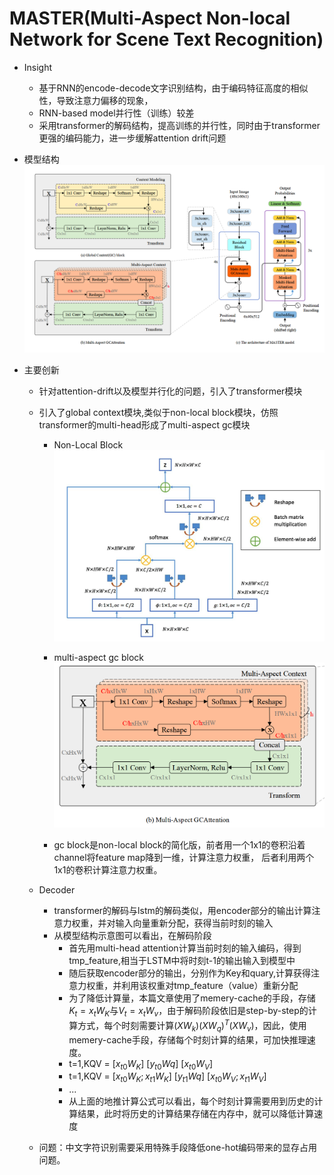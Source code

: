 # MASTER(Multi-Aspect Non-local Network for Scene Text Recognition)

* Insight
  * 基于RNN的encode-decode文字识别结构，由于编码特征高度的相似性，导致注意力偏移的现象，
  * RNN-based model并行性（训练）较差
  * 采用transformer的解码结构，提高训练的并行性，同时由于transformer更强的编码能力，进一步缓解attention drift问题

* 模型结构
  ![模型结构](../data/MASTER.png)

* 主要创新
  * 针对attention-drift以及模型并行化的问题，引入了transformer模块
  * 引入了global context模块,类似于non-local block模块，仿照transformer的multi-head形成了multi-aspect gc模块
    * Non-Local Block
      ![示意图](../data/non-local-block.png)
      
    * multi-aspect gc block
      ![示意图](../data/multi-aspect-gcAttention.png)
      
    * gc block是non-local block的简化版，前者用一个1x1的卷积沿着channel将feature map降到一维，计算注意力权重，
      后者利用两个1x1的卷积计算注意力权重。
    
  * Decoder
    * transformer的解码与lstm的解码类似，用encoder部分的输出计算注意力权重，并对输入向量重新分配，获得当前时刻的输入
    * 从模型结构示意图可以看出，在解码阶段
      * 首先用multi-head attention计算当前时刻的输入编码，得到tmp_feature,相当于LSTM中将时刻t-1的输出输入到模型中
      * 随后获取encoder部分的输出，分别作为Key和quary,计算获得注意力权重，并利用该权重对tmp_feature（value）重新分配
      * 为了降低计算量，本篇文章使用了memery-cache的手段，存储$K_t=x_tW_K$​​与$V_t=x_tW_v$​​​ ，由于解码阶段依旧是step-by-step的计算方式，每个时刻需要计算$(XW_k)(XW_q)^T(XW_v)$​，因此，使用memery-cache手段，存储每个时刻计算的结果，可加快推理速度。
      * t=1,KQV = [$x_{t0}W_K$] [$y_{t0}Wq$​] [$x_{t0}W_V$]
      * t=1,KQV = [$x_{t0}W_K;x_{t1}W_K$​] [$y_{t1}Wq$​] [$x_{t0}W_V;x_{t1}W_V$​​]
      * ...
      * 从上面的地推计算公式可以看出，每个时刻计算需要用到历史的计算结果，此时将历史的计算结果存储在内存中，就可以降低计算速度
    
  * 问题：中文字符识别需要采用特殊手段降低one-hot编码带来的显存占用问题。
  
    